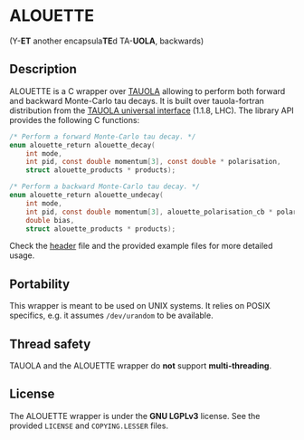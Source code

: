 # ALOUETTE
(Y-**ET** another encapsula**TE**d TA-**UOLA**, backwards)

## Description

ALOUETTE is a C wrapper over [TAUOLA][TAUOLA] allowing to perform both forward
and backward Monte-Carlo tau decays. It is built over tauola-fortran
distribution from the [TAUOLA universal
interface](http://tauolapp.web.cern.ch/tauolapp/) (1.1.8, LHC).  The library API
provides the following C functions:

```c
/* Perform a forward Monte-Carlo tau decay. */
enum alouette_return alouette_decay(
    int mode,
    int pid, const double momentum[3], const double * polarisation,
    struct alouette_products * products);

/* Perform a backward Monte-Carlo tau decay. */
enum alouette_return alouette_undecay(
    int mode,
    int pid, const double momentum[3], alouette_polarisation_cb * polarisation,
    double bias,
    struct alouette_products * products);
```

Check the [header](include/alouette.h) file and the provided example files for
more detailed usage.

## Portability

This wrapper is meant to be used on UNIX systems. It relies on POSIX specifics,
e.g. it assumes `/dev/urandom` to be available.

## Thread safety

TAUOLA and the ALOUETTE wrapper do **not** support **multi-threading**.

## License

The ALOUETTE wrapper is  under the **GNU LGPLv3** license. See the provided
`LICENSE` and `COPYING.LESSER` files.


[TAUOLA]: https://www.sciencedirect.com/science/article/pii/001046559190038M
